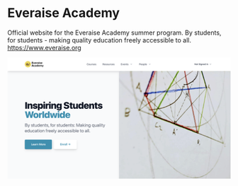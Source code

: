 # Everaise Academy
Official website for the Everaise Academy summer program. By students, for students - making quality education freely accessible to all. https://www.everaise.org

![Everaise Banner](./evbanner.png)
